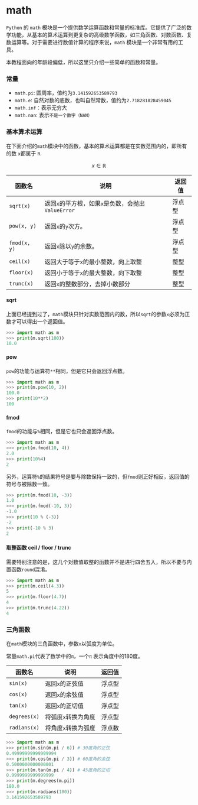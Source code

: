 # math

`Python` 的 `math` 模块是一个提供数学运算函数和常量的标准库。它提供了广泛的数学功能，从基本的算术运算到更复杂的高级数学函数，如三角函数、对数函数、复数运算等。对于需要进行数值计算的程序来说，`math` 模块是一个非常有用的工具。

本教程面向的年龄段偏低，所以这里只介绍一些简单的函数和常量。

### 常量

- `math.pi`: 圆周率，值约为`3.141592653589793`
- `math.e`: 自然对数的底数，也叫自然常数，值约为`2.718281828459045`
- `math.inf`：表示无穷大
- `math.nan`: 表示`不是一个数字（NAN）`

### 基本算术运算

在下面介绍的`math`模块中的函数，基本的算术运算都是在实数范围内的，即所有的数 `x`都属于 `R`.

$$ x \in \mathbb{R} $$

| 函数名          | 说明                                  | 返回值 |
| ------------ | ----------------------------------- | --- |
| `sqrt(x)`    | 返回`x`的平方根，如果`x`是负数，会抛出 `ValueError` | 浮点型 |
| `pow(x, y)`  | 返回`x`的`y`次方。                        | 浮点型 |
| `fmod(x, y)` | 返回`x`除以`y`的余数。                      | 浮点型 |
| `ceil(x)`    | 返回大于等于`x`的最小整数，向上取整                 | 整型  |
| `floor(x)`   | 返回小于等于`x`的最大整数，向下取整                 | 整型  |
| `trunc(x)`   | 返回`x`的整数部分，去掉小数部分                   | 整型  |

#### sqrt

上面已经提到过了，`math`模块只针对实数范围内的数，所以`sqrt`的参数`x`必须为正数才可以得出一个返回值。

```python
>>> import math as m
>>> print(m.sqrt(100))
10.0
```

#### pow

`pow`的功能与运算符`**`相同，但是它只会返回浮点数。

```python
>>> import math as m
>>> print(m.pow(10, 2))
100.0
>>> print(10**2)
100
```

#### fmod

`fmod`的功能与`%`相同，但是它也只会返回浮点数。

```python
>>> import math as m
>>> print(m.fmod(10, 4))
2.0
>>> print(10%4)
2
```

另外，运算符`%`的结果符号是要与除数保持一致的，但`fmod`则正好相反，返回值的符号与被除数一致。

```python
>>> print(m.fmod(10, -3))
1.0
>>> print(m.fmod(-10, 3))
-1.0
>>> print(10 % (-3))
-2
>>> print(-10 % 3)
2
```

#### 取整函数 ceil / floor / trunc

需要特别注意的是，这几个对数值取整的函数并不是进行四舍五入，所以不要与内置函数`round`混淆。

```python
>>> import math as m
>>> print(m.ceil(4.3))
5
>>> print(m.floor(4.7))
4
>>> print(m.trunc(4.22))
4
```

### 三角函数

在`math`模块的三角函数中，参数`x`以弧度为单位。

常量`math.pi`代表了数学中的`π`，一个`π` 表示角度中的180度。

| 函数名          | 说明          | 返回值 |
| ------------ | ----------- | --- |
| `sin(x)`     | 返回`x`的正弦值   | 浮点型 |
| `cos(x)`     | 返回`x`的余弦值   | 浮点型 |
| `tan(x)`     | 返回`x`的正切值   | 浮点型 |
| `degrees(x)` | 将弧度`x`转换为角度 | 浮点型 |
| `radians(x)` | 将角度`x`转换为弧度 | 浮点数 |

```python
>>> import math as m
>>> print(m.sin(m.pi / 6)) # 30度角的正弦
0.49999999999999994
>>> print(m.cos(m.pi / 3)) # 60度角的余弦
0.5000000000000001
>>> print(m.tan(m.pi / 4)) # 45度角的正切
0.9999999999999999
>>> print(m.degrees(m.pi))
180.0
>>> print(m.radians(180))
3.141592653589793
```

